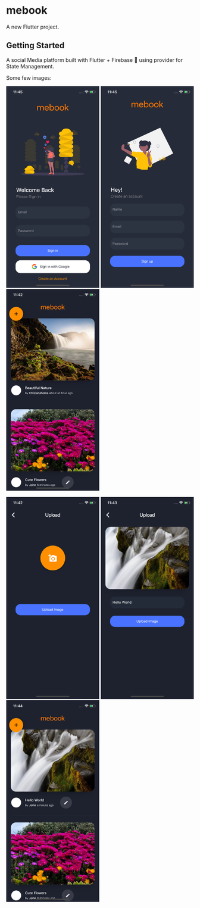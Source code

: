 # mebook

A new Flutter project.

## Getting Started

A social Media platform built with Flutter + Firebase 💖 using provider for State Management.

Some few images:

<p float="left">
  <img src="https://raw.githubusercontent.com/Zfinix/Mebook/master/screenshot/shot1.png" width="250" />
  <img src="https://raw.githubusercontent.com/Zfinix/Mebook/master/screenshot/shot2.png" width="250" />
  <img src="https://raw.githubusercontent.com/Zfinix/Mebook/master/screenshot/shot3.png" width="250" />
</p>

<p float="left">
  <img src="https://raw.githubusercontent.com/Zfinix/Mebook/master/screenshot/shot4.png" width="250" />
  <img src="https://raw.githubusercontent.com/Zfinix/Mebook/master/screenshot/shot5.png" width="250" />
  <img src="https://raw.githubusercontent.com/Zfinix/Mebook/master/screenshot/shot6.png" width="250" />
</p>

